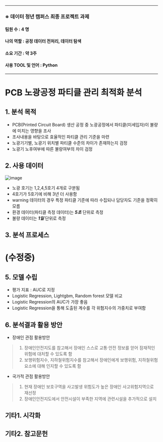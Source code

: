 
***
### ※ 데이터 청년 캠퍼스 최종 프로젝트 과제
#### 팀원 수 : 4 명
#### 나의 역할 : 공정 데이터 전처리, 데이터 탐색
#### 소요 기간 : 약 3주
#### 사용 TOOL 및 언어 : Python
***

# PCB 노광공정 파티클 관리 최적화 분석

## 1. 분석 목적
* PCB(Printed Circuit Board) 생산 공정 중 노광공정에서 파티클(미세입자)이 불량에 미치는 영향을 조사
* 조사내용을 바탕으로 효율적인 파티클 관리 기준을 마련
* 노광기기별, 노광기 위치별 파티클 수준의 차이가 존재하는지 검정
* 노광기 노후여부에 따른 불량여부의 차이 검정

## 2. 사용 데이터
![image](https://user-images.githubusercontent.com/46258393/109601992-2fde2b00-7b63-11eb-8db0-c83c1a0f3128.png)
* 노광 호기는 1,2,4,5호기 4개로 구분됨
* 4호기가 5호기에 비해 3년 더 사용함
* warning 데이터의 경우 특정 파티클 기준에 따라 수집되나 담당자도 기준을 정확히 모름
* 환경 데이터(파티클 측정 데이터)는 ***5초*** 단위로 측정
* 불량 데이터는 ***1일*** 단위로 측정

## 3. 분석 프로세스

# (수정중)
## 5. 모델 수립
* 평가 지표 : AUC로 지정
* Logistic Regression, Lightgbm, Random forest 모델 비교
* Logistic Regression의 AUC가 가장 좋음
* Logistic Regression을 통해 도출된 계수를 각 위험지수의 가중치로 부여함

## 6. 분석결과 활용 방안
* 장애인 관점 활용방안
>1. 장애인안전지도를 참고해서 장애인 스스로 교통·안전 정보를 얻어 잠재적인 위험에 대처할 수 있도록 함
>2. 보행위험지수, 지하철위험지수를 참고해서 장애인에게 보행위험, 지하철위험 요소에 대해 인지할 수 있도록 함
	
* 국가적 관점 활용방안
>1. 현재 장애인 보호구역을 사고발생 위험도가 높은 장애인 사고위험지역으로 재선정
>2. 장애인안전지도에서 안전시설이 부족한 지역에 관련시설을 추가적으로 설치


## 기타1. 시각화

## 기타2. 참고문헌

